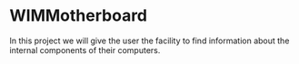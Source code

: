 # WIMMotherboard
 In this project we will give the user the facility to find information about the internal components of their computers.
